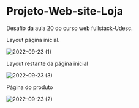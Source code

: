 # Projeto-Web-site-Loja

Desafio da aula 20 do curso web fullstack-Udesc.

Layout página inicial.


![2022-09-23 (1)](https://user-images.githubusercontent.com/85081592/192073557-dbce3391-51d6-4da4-afc1-0077620bca7e.png)




Layout restante da página inicial


![2022-09-23 (3)](https://user-images.githubusercontent.com/85081592/192073588-f9071337-1ac5-4fcb-8357-d7f27ff2cc61.png)



Página do produto


![2022-09-23 (2)](https://user-images.githubusercontent.com/85081592/192073682-99cea42c-243f-4195-ae07-f2cc3dbf5e0c.png)

